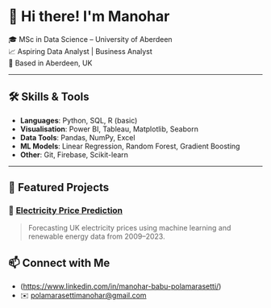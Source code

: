 # 👋 Hi there! I'm Manohar

🎓 MSc in Data Science – University of Aberdeen  
📈 Aspiring Data Analyst | Business Analyst  
📍 Based in Aberdeen, UK

---

## 🛠️ Skills & Tools
- **Languages**: Python, SQL, R (basic)
- **Visualisation**: Power BI, Tableau, Matplotlib, Seaborn
- **Data Tools**: Pandas, NumPy, Excel
- **ML Models**: Linear Regression, Random Forest, Gradient Boosting
- **Other**: Git, Firebase, Scikit-learn

---

## 📂 Featured Projects
### 🔋 [Electricity Price Prediction](https://github.com/manoharpolamarasetti/electricity-price-prediction)
> Forecasting UK electricity prices using machine learning and renewable energy data from 2009–2023.



## 📫 Connect with Me
- (https://www.linkedin.com/in/manohar-babu-polamarasetti/)
- ✉️ polamarasettimanohar@gmail.com
